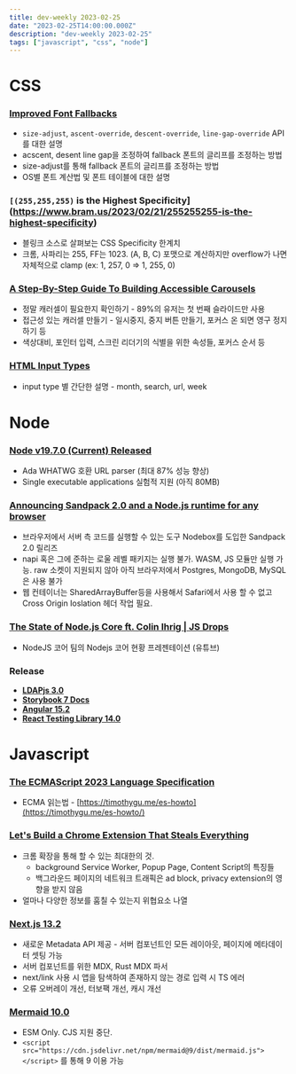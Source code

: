 ```yaml
---
title: dev-weekly 2023-02-25
date: "2023-02-25T14:00:00.000Z"
description: "dev-weekly 2023-02-25"
tags: ["javascript", "css", "node"]
---
```


# CSS

### **[Improved Font Fallbacks](https://developer.chrome.com/blog/font-fallbacks)**

- `size-adjust`, `ascent-override`, `descent-override`, `line-gap-override` API를 대한 설명
- acscent, desent line gap을 조정하여 fallback 폰트의 글리프를 조정하는 방법
- size-adjust를 통해 fallback 폰트의 글리프를 조정하는 방법
- OS별 폰트 계산법 및 폰트 테이블에 대한 설명

### **`[(255,255,255)` is the Highest Specificity](https://www.bram.us/2023/02/21/255255255-is-the-highest-specificity)**

- 블링크 소스로 살펴보는 CSS Specificity 한계치
- 크롬, 사파리는 255, FF는 1023. (A, B, C) 포맷으로 계산하지만 overflow가 나면 자체적으로 clamp (ex: 1, 257, 0 ⇒ 1, 255, 0)

### **[A Step-By-Step Guide To Building Accessible Carousels](https://www.smashingmagazine.com/2023/02/guide-building-accessible-carousels)**

- 정말 캐러셀이 필요한지 확인하기 - 89%의 유저는 첫 번째 슬라이드만 사용
- 접근성 있는 캐러셀 만들기 - 일시중지, 중지 버튼 만들기, 포커스 온 되면 영구 정지하기 등
- 색상대비, 포인터 입력, 스크린 리더기의 식별을 위한 속성들, 포커스 순서 등

### **[HTML Input Types](https://markodenic.com/html-input-types)**

- input type 별 간단한 설명 - month, search, url, week

# Node

### **[Node v19.7.0 (Current) Released](https://nodejs.org/en/blog/release/v19.7.0/)**

- Ada WHATWG 호환 URL parser (최대 87% 성능 향상)
- Single executable applications 실험적 지원 (아직 80MB)

### **[Announcing Sandpack 2.0 and a Node.js runtime for any browser](https://codesandbox.io/blog/announcing-sandpack-2)**

- 브라우저에서 서버 측 코드를 실행할 수 있는 도구 Nodebox를 도입한 Sandpack 2.0 릴리즈
- napi 혹은 그에 준하는 로울 레벨 패키지는 실행 불가. WASM, JS 모듈만 실행 가능. raw 소켓이 지원되지 않아 아직 브라우저에서 Postgres, MongoDB, MySQL은 사용 불가
- 웹 컨테이너는 SharedArrayBuffer등을 사용해서 Safari에서 사용 할 수 없고 Cross Origin Ioslation 헤더 작업 필요.

### **[The State of Node.js Core ft. Colin Ihrig | JS Drops](https://www.youtube.com/watch?v=OIrGEgMwPvc)**

- NodeJS 코어 팀의 Nodejs 코어 현황 프레젠테이션 (유튜브)

### **Release**

- **[LDAPjs 3.0](https://github.com/ldapjs/node-ldapjs/releases/tag/v3.0.0)**
- **[Storybook 7 Docs](https://www.notion.so/2023-02-25-f2b73474e066406a95aad25255bcd5f0)**
- **[Angular 15.2](https://github.com/angular/angular/releases/tag/15.2.0)**
- **[React Testing Library 14.0](https://github.com/testing-library/react-testing-library/releases/tag/v14.0.0)**

# Javascript

### **[The ECMAScript 2023 Language Specification](https://tc39.es/ecma262/)**

- ECMA 읽는법 - [https://timothygu.me/es-howto](https://timothygu.me/es-howto/)

### **[Let's Build a Chrome Extension That Steals Everything](https://mattfrisbie.substack.com/p/spy-chrome-extension)**

- 크롬 확장을 통해 할 수 있는 최대한의 것.
    - background Service Worker, Popup Page, Content Script의 특징들
    - 백그라운드 페이지의 네트워크 트래픽은 ad block, privacy extension의 영향을 받지 않음
- 얼마나 다양한 정보를 훔칠 수 있는지 위협요소 나열

### **[Next.js 13.2](https://nextjs.org/blog/next-13-2)**

- 새로운 Metadata API 제공 - 서버 컴포넌트인 모든 레이아웃, 페이지에 메타데이터 셋팅 가능
- 서버 컴포넌트를 위한 MDX, Rust MDX 파서
- next/link 사용 시 앱을 탐색하여 존재하지 않는 경로 입력 시 TS 에러
- 오류 오버레이 개선, 터보팩 개선, 캐시 개선

### **[Mermaid 10.0](https://github.com/mermaid-js/mermaid/releases/tag/v10.0.0)**

- ESM Only. CJS 지원 중단.
- `<script src="https://cdn.jsdelivr.net/npm/mermaid@9/dist/mermaid.js"></script>` 를 통해 9 이용 가능